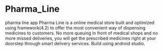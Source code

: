 # Pharma_Line
pharma line app
Pharma Line is a online medical store built and optimized using  framework(4.2) to offer the most convenient way of dispensing medicines to customers.
No more queuing in front of medical shops and no more missed deliveries, you will get the prescribed medicines right at your doorstep through smart delivery services. 
Build using android studio.
